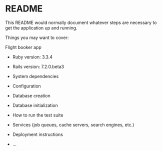 # README

This README would normally document whatever steps are necessary to get the
application up and running.

Things you may want to cover:

Flight booker app

* Ruby version: 3.3.4

* Rails version: 7.2.0.beta3

* System dependencies

* Configuration

* Database creation

* Database initialization

* How to run the test suite

* Services (job queues, cache servers, search engines, etc.)

* Deployment instructions

* ...
